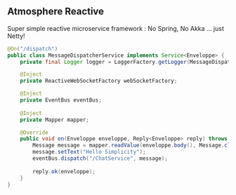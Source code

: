 ## Atmosphere Reactive
Super simple reactive microservice framework : No Spring, No Akka ... just Netty!

```java
@On("/dispatch")
public class MessageDispatcherService implements Service<Enveloppe> {
    private final Logger logger = LoggerFactory.getLogger(MessageDispatcherService.class);

    @Inject
    private ReactiveWebSocketFactory webSocketFactory;

    @Inject
    private EventBus eventBus;
    
    @Inject
    private Mapper mapper;

    @Override
    public void on(Enveloppe enveloppe, Reply<Enveloppe> reply) throws IOException {
        Message message = mapper.readValue(enveloppe.body(), Message.class);
        message.setText("Hello Simplicity");
        eventBus.dispatch("/ChatService", message);
        
        reply.ok(enveloppe);
    }
}
```
